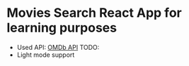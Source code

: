 # Movies Search React App for learning purposes

- Used API: [OMDb API](https://www.omdbapi.com/)
  TODO:
- Light mode support
